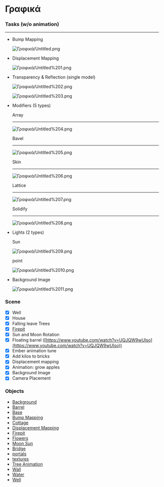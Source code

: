 # Γραφικά

### Tasks (w/o animation)

---

- Bump Mapping

    ![Γραφικά/Untitled.png](Γραφικά/Untitled.png)

- Displacement Mapping

    ![Γραφικά/Untitled%201.png](Γραφικά/Untitled%201.png)

- Transparency & Reflection (single model)

    ![Γραφικά/Untitled%202.png](Γραφικά/Untitled%202.png)

    ![Γραφικά/Untitled%203.png](Γραφικά/Untitled%203.png)

- Modifiers (5 types)

    Array

    ---

    ![Γραφικά/Untitled%204.png](Γραφικά/Untitled%204.png)

    Bavel

    ---

    ![Γραφικά/Untitled%205.png](Γραφικά/Untitled%205.png)

    Skin

    ---

    ![Γραφικά/Untitled%206.png](Γραφικά/Untitled%206.png)

    Lattice

    ---

    ![Γραφικά/Untitled%207.png](Γραφικά/Untitled%207.png)

    Solidify

    ---

    ![Γραφικά/Untitled%208.png](Γραφικά/Untitled%208.png)

- Lights (2 types)

    Sun 

    ![Γραφικά/Untitled%209.png](Γραφικά/Untitled%209.png)

    point

    ![Γραφικά/Untitled%2010.png](Γραφικά/Untitled%2010.png)

- Background Image

    ![Γραφικά/Untitled%2011.png](Γραφικά/Untitled%2011.png)

### Scene

- [x]  Well
- [x]  House
- [x]  Falling leave Trees
- [x]  [Firepit](https://www.youtube.com/watch?v=1mJr6LDtbEM)
- [x]  Sun and Moon Rotation
- [x]  Floating barrel ([https://www.youtube.com/watch?v=UQJQW9wUIso](https://www.youtube.com/watch?v=UQJQW9wUIso))
- [x]  Ember animation tune
- [x]  Add kilos to bricks
- [x]  Displacement mapping
- [x]  Animation: grow apples
- [x]  Background Image
- [x]  Camera Placement

### Objects

- [Background](./Γραφικά/Background.md)
- [Barrel](./Γραφικά/Barrel.md)
- [Base](./Γραφικά/Base.md)
- [Bump Mapping](./Γραφικά/Bump_Mapping.md)
- [Cottage](./Γραφικά/Cottage.md)
- [Displacement Mapping](./Γραφικά/Displacement_Mapping.md)
- [Firepit](./Γραφικά/Firepit.md)
- [Flowers](./Γραφικά/flowers.md)
- [Moon Sun](./Γραφικά/Moon_Sun.md)
- [Bridge](./Γραφικά/platform.md)
- [portals](./Γραφικά/portals.md)
- [textures](./Γραφικά/textures.md)
- [Tree Animation](./Γραφικά/tree_animation.md)
- [Wall](./Γραφικά/Wall.md)
- [Water](./Γραφικά/Water.md)
- [Well](./Γραφικά/Well.md)